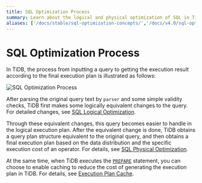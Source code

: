 ```yaml
---
title: SQL Optimization Process
summary: Learn about the logical and physical optimization of SQL in TiDB.
aliases: ['/docs/stable/sql-optimization-concepts/','/docs/v4.0/sql-optimization-concepts/','/docs/stable/reference/performance/sql-optimizer-overview/']
---
```


# SQL Optimization Process

In TiDB, the process from inputting a query to getting the execution result according to the final execution plan is illustrated as follows:

![SQL Optimization Process](https://download.pingcap.com/images/docs/sql-optimization.png)

After parsing the original query text by `parser` and some simple validity checks, TiDB first makes some logically equivalent changes to the query. For detailed changes, see [SQL Logical Optimization](/sql-logical-optimization.md).

Through these equivalent changes, this query becomes easier to handle in the logical execution plan. After the equivalent change is done, TiDB obtains a query plan structure equivalent to the original query, and then obtains a final execution plan based on the data distribution and the specific execution cost of an operator. For details, see [SQL Physical Optimization](/sql-physical-optimization.md).

At the same time, when TiDB executes the [`PREPARE`](/sql-statements/sql-statement-prepare.md) statement, you can choose to enable caching to reduce the cost of generating the execution plan in TiDB. For details, see [Execution Plan Cache](/sql-prepare-plan-cache.md).
